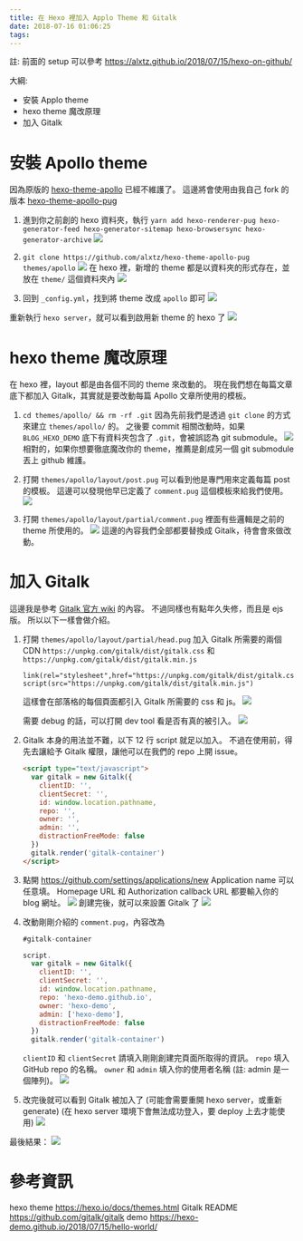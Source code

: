 ```yaml
---
title: 在 Hexo 裡加入 Applo Theme 和 Gitalk
date: 2018-07-16 01:06:25
tags:
---
```

註: 前面的 setup 可以參考 https://alxtz.github.io/2018/07/15/hexo-on-github/

大綱:
- 安裝 Applo theme
- hexo theme 魔改原理
- 加入 Gitalk

# 安裝 Apollo theme
因為原版的 [hexo-theme-apollo](https://github.com/pinggod/hexo-theme-apollo) 已經不維護了。
這邊將會使用由我自己 fork 的版本 [hexo-theme-apollo-pug](https://github.com/alxtz/hexo-theme-apollo-pug)

1.  進到你之前創的 hexo 資料夾，執行
  `yarn add hexo-renderer-pug hexo-generator-feed hexo-generator-sitemap hexo-browsersync hexo-generator-archive`
	![](https://i.imgur.com/U3zCNGw.png)

2.  `git clone https://github.com/alxtz/hexo-theme-apollo-pug themes/apollo`
  ![](https://i.imgur.com/5Lgnmph.png)
	在 hexo 裡，新增的 theme 都是以資料夾的形式存在，並放在 `theme/` 這個資料夾內
	![](https://i.imgur.com/9523XzG.png)


3.  回到 `_config.yml`，找到將 theme 改成 `apollo` 即可
    ![](https://i.imgur.com/jXVspDh.png)

重新執行 `hexo server`，就可以看到啟用新 theme 的 hexo 了
![](https://i.imgur.com/iqog3ut.png)

# hexo theme 魔改原理
在 hexo 裡，layout 都是由各個不同的 theme 來改動的。
現在我們想在每篇文章底下都加入 Gitalk，其實就是要改動每篇 Apollo 文章所使用的模板。

1. `cd themes/apollo/ && rm -rf .git`
   因為先前我們是透過 `git clone` 的方式來建立 `themes/apollo/` 的。
   之後要 commit 相關改動時，如果 `BLOG_HEXO_DEMO` 底下有資料夾包含了 `.git`，會被誤認為 git submodule。
   ![](https://i.imgur.com/A44QD5v.png)
   相對的，如果你想要徹底魔改你的 theme，推薦是創成另一個 git submodule 丟上 github 維護。

2.  打開 `themes/apollo/layout/post.pug`
    可以看到他是專門用來定義每篇 post 的模板。
    這邊可以發現他早已定義了 `comment.pug` 這個模板來給我們使用。
    ![](https://i.imgur.com/se7wwBb.png)

3.  打開 `themes/apollo/layout/partial/comment.pug`
    裡面有些邏輯是之前的 theme 所使用的。
    ![](https://i.imgur.com/30ZArbk.png)
    這邊的內容我們全部都要替換成 Gitalk，待會會來做改動。

# 加入 Gitalk
這邊我是參考 [Gitalk 官方 wiki](https://github.com/gitalk/gitalk/wiki/%E5%9C%A8hexo%E4%B8%AD%E4%BD%BF%E7%94%A8gitalk) 的內容。
不過同樣也有點年久失修，而且是 ejs 版。
所以以下一樣會做介紹。

1.  打開 `themes/apollo/layout/partial/head.pug`
    加入 Gitalk 所需要的兩個 CDN
    `https://unpkg.com/gitalk/dist/gitalk.css` 和 `https://unpkg.com/gitalk/dist/gitalk.min.js`

    ```pug
    link(rel="stylesheet",href="https://unpkg.com/gitalk/dist/gitalk.css")
    script(src="https://unpkg.com/gitalk/dist/gitalk.min.js")
    ```
    這樣會在部落格的每個頁面都引入 Gitalk 所需要的 css 和 js。
    ![](https://i.imgur.com/osw3xZt.png)

    需要 debug 的話，可以打開 dev tool 看是否有真的被引入。
    ![](https://i.imgur.com/mnLTQsx.png)

2.  Gitalk 本身的用法並不難，以下 12 行 script 就足以加入。
    不過在使用前，得先去讓給予 Gitalk 權限，讓他可以在我們的 repo 上開 issue。
    ```html
    <script type="text/javascript">
      var gitalk = new Gitalk({
        clientID: '',
        clientSecret: '',
        id: window.location.pathname,
        repo: '',
        owner: '',
        admin: '',
        distractionFreeMode: false
      })
      gitalk.render('gitalk-container')
    </script>
    ```
3.  點開 https://github.com/settings/applications/new
    Application name 可以任意填。
    Homepage URL 和 Authorization callback URL 都要輸入你的 blog 網址。
    ![](https://i.imgur.com/X0PWA9w.png)
    創建完後，就可以來設置 Gitalk 了
    ![](https://i.imgur.com/3EJku9Q.png)

4.  改動剛剛介紹的 `comment.pug`，內容改為
    ```javascript
    #gitalk-container

    script.
      var gitalk = new Gitalk({
        clientID: '',
        clientSecret: '',
        id: window.location.pathname,
        repo: 'hexo-demo.github.io',
        owner: 'hexo-demo',
        admin: ['hexo-demo'],
        distractionFreeMode: false
      })
      gitalk.render('gitalk-container')
    ```
    `clientID` 和 `clientSecret` 請填入剛剛創建完頁面所取得的資訊。
    `repo` 填入 GitHub repo 的名稱。
    `owner` 和 `admin` 填入你的使用者名稱 (註: admin 是一個陣列)。
    ![](https://i.imgur.com/iTP8VQJ.png)

5.  改完後就可以看到 Gitalk 被加入了 (可能會需要重開 hexo server，或重新 generate)
    (在 hexo server 環境下會無法成功登入，要 deploy 上去才能使用)
    ![](https://i.imgur.com/9Lc1HOB.png)

最後結果：
![](https://i.imgur.com/HdP3BhO.png)

# 參考資訊
hexo theme https://hexo.io/docs/themes.html
Gitalk README https://github.com/gitalk/gitalk
demo https://hexo-demo.github.io/2018/07/15/hello-world/
